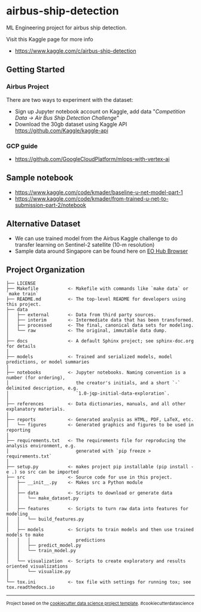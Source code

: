 airbus-ship-detection
==============================

ML Engineering project for airbus ship detection.

Visit this Kaggle page for more info
* https://www.kaggle.com/c/airbus-ship-detection

## Getting Started

### Airbus Project

There are two ways to experiment with the dataset:

* Sign up Jupyter notebook account on Kaggle, add data "_Competition Data -> Air Bus Ship Detection Challenge_"
* Download the 30gb dataset using Kaggle API https://github.com/Kaggle/kaggle-api

### GCP guide

* https://github.com/GoogleCloudPlatform/mlops-with-vertex-ai

## Sample notebook

* https://www.kaggle.com/code/kmader/baseline-u-net-model-part-1
* https://www.kaggle.com/code/kmader/from-trained-u-net-to-submission-part-2/notebook

## Alternative Dataset

* We can use trained model from the Airbus Kaggle challenge to do transfer learning on Sentinel-2 satellite (10-m resolution)
* Sample data around Singapore can be found here on [EO Hub Browser](https://apps.sentinel-hub.com/eo-browser/?zoom=13&lat=1.24101&lng=103.82303&themeId=DEFAULT-THEME&visualizationUrl=https%3A%2F%2Fservices.sentinel-hub.com%2Fogc%2Fwms%2F42924c6c-257a-4d04-9b8e-36387513a99c&datasetId=S2L1C&fromTime=2020-05-25T00%3A00%3A00.000Z&toTime=2020-05-25T23%3A59%3A59.999Z&layerId=1_TRUE_COLOR) 

Project Organization
------------

    ├── LICENSE
    ├── Makefile           <- Makefile with commands like `make data` or `make train`
    ├── README.md          <- The top-level README for developers using this project.
    ├── data
    │   ├── external       <- Data from third party sources.
    │   ├── interim        <- Intermediate data that has been transformed.
    │   ├── processed      <- The final, canonical data sets for modeling.
    │   └── raw            <- The original, immutable data dump.
    │
    ├── docs               <- A default Sphinx project; see sphinx-doc.org for details
    │
    ├── models             <- Trained and serialized models, model predictions, or model summaries
    │
    ├── notebooks          <- Jupyter notebooks. Naming convention is a number (for ordering),
    │                         the creator's initials, and a short `-` delimited description, e.g.
    │                         `1.0-jqp-initial-data-exploration`.
    │
    ├── references         <- Data dictionaries, manuals, and all other explanatory materials.
    │
    ├── reports            <- Generated analysis as HTML, PDF, LaTeX, etc.
    │   └── figures        <- Generated graphics and figures to be used in reporting
    │
    ├── requirements.txt   <- The requirements file for reproducing the analysis environment, e.g.
    │                         generated with `pip freeze > requirements.txt`
    │
    ├── setup.py           <- makes project pip installable (pip install -e .) so src can be imported
    ├── src                <- Source code for use in this project.
    │   ├── __init__.py    <- Makes src a Python module
    │   │
    │   ├── data           <- Scripts to download or generate data
    │   │   └── make_dataset.py
    │   │
    │   ├── features       <- Scripts to turn raw data into features for modeling
    │   │   └── build_features.py
    │   │
    │   ├── models         <- Scripts to train models and then use trained models to make
    │   │   │                 predictions
    │   │   ├── predict_model.py
    │   │   └── train_model.py
    │   │
    │   └── visualization  <- Scripts to create exploratory and results oriented visualizations
    │       └── visualize.py
    │
    └── tox.ini            <- tox file with settings for running tox; see tox.readthedocs.io


--------

<p><small>Project based on the <a target="_blank" href="https://drivendata.github.io/cookiecutter-data-science/">cookiecutter data science project template</a>. #cookiecutterdatascience</small></p>
